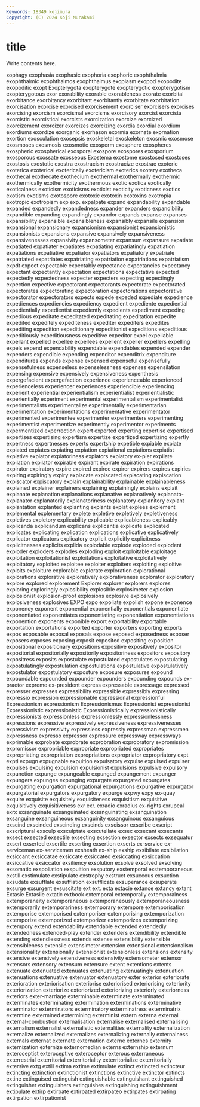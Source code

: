 ```yaml
---
Keywords: 18349 kojimura
Copyright: (C) 2024 Koji Murakami
---
```


# title

Write contents here.



xophagy exophasia exophasic exophoria exophoric exophthalmia exophthalmic
exophthalmos exophthalmus exoplasm exopod exopodite exopoditic exopt Exopterygota exopterygote exopterygotic
exopterygotism exopterygotous exor exorability exorable exorableness exorate exorbital exorbitance exorbitancy
exorbitant exorbitantly exorbitate exorbitation exorcisation exorcise exorcised exorcisement exorciser exorcisers
exorcises exorcising exorcism exorcismal exorcisms exorcisory exorcist exorcista exorcistic exorcistical
exorcists exorcization exorcize exorcized exorcizement exorcizer exorcizes exorcizing exordia exordial
exordium exordiums exordize exorganic exorhason exormia exornate exornation exortion exosculation
exosepsis exoskeletal exoskeleton exosmic exosmose exosmoses exosmosis exosmotic exosperm exosphere
exospheres exospheric exospherical exosporal exospore exospores exosporium exosporous exossate exosseous
Exostema exostome exostosed exostoses exostosis exostotic exostra exostracism exostracize exostrae
exoteric exoterica exoterical exoterically exotericism exoterics exotery exotheca exothecal exothecate
exothecium exothermal exothermally exothermic exothermically exothermicity exothermous exotic exotica exotically
exoticalness exoticism exoticisms exoticist exoticity exoticness exotics exotism exotisms exotospore
exotoxic exotoxin exotoxins exotropia exotropic exotropism exp exp. expalpate expand
expandability expandable expanded expandedly expandedness expander expanders expandibility expandible expanding
expandingly expandor expands expanse expanses expansibility expansible expansibleness expansibly expansile
expansion expansional expansionary expansionism expansionist expansionistic expansionists expansions expansive expansively
expansiveness expansivenesses expansivity expansometer expansum expansure expatiate expatiated expatiater expatiates
expatiating expatiatingly expatiation expatiations expatiative expatiator expatiators expatiatory expatriate expatriated
expatriates expatriating expatriation expatriations expatriatism expdt expect expectable expectably expectance
expectancies expectancy expectant expectantly expectation expectations expectative expected expectedly expectedness
expecter expecters expecting expectingly expection expective expectorant expectorants expectorate expectorated
expectorates expectorating expectoration expectorations expectorative expectorator expectorators expects expede expeded
expediate expedience expediences expediencies expediency expedient expediente expediential expedientially expedientist
expediently expedients expediment expeding expedious expeditate expeditated expeditating expeditation expedite
expedited expeditely expediteness expediter expediters expedites expediting expedition expeditionary expeditionist
expeditions expeditious expeditiously expeditiousness expeditive expeditor expel expellable expellant expelled
expellee expellees expellent expeller expellers expelling expels expend expendability expendable
expendables expended expender expenders expendible expending expenditor expenditrix expenditure expenditures
expends expense expensed expenseful expensefully expensefulness expenseless expenselessness expenses expensilation
expensing expensive expensively expensiveness expenthesis expergefacient expergefaction experience experienceable experienced
experienceless experiencer experiences experiencible experiencing experient experiential experientialism experientialist experientialistic
experientially experiment experimental experimentalism experimentalist experimentalists experimentalize experimentally experimentarian experimentation
experimentations experimentative experimentator experimented experimentee experimenter experimenters experimenting experimentist experimentize
experimently experimentor experiments expermentized experrection expert experted experting expertise expertised
expertises expertising expertism expertize expertized expertizing expertly expertness expertnesses experts
expertship expetible expiable expiate expiated expiates expiating expiation expiational expiations
expiatist expiative expiator expiatoriness expiators expiatory ex-pier expilate expilation expilator
expirable expirant expirate expiration expirations expirator expiratory expire expired expiree
expirer expirers expires expiries expiring expiringly expiry expiscate expiscated expiscating
expiscation expiscator expiscatory explain explainability explainable explainableness explained explainer explainers
explaining explainingly explains explait explanate explanation explanations explanative explanatively explanato-
explanator explanatorily explanatoriness explanatory explanitory explant explantation explanted explanting explants
explat explees explement explemental explementary explete expletive expletively expletiveness expletives
expletory explicability explicable explicableness explicably explicanda explicandum explicans explicantia explicate
explicated explicates explicating explication explications explicative explicatively explicator explicators explicatory
explicit explicitly explicitness explicitnesses explicits explida explodable explode exploded explodent
exploder exploders explodes exploding exploit exploitable exploitage exploitation exploitationist exploitations
exploitative exploitatively exploitatory exploited exploitee exploiter exploiters exploiting exploitive exploits
exploiture explorable explorate exploration explorational explorations explorative exploratively explorativeness explorator
exploratory explore explored explorement Explorer explorer explorers explores exploring exploringly
explosibility explosible explosimeter explosion explosionist explosion-proof explosions explosive explosively explosiveness
explosives EXPO expo expoliate expolish expone exponence exponency exponent exponential
exponentially exponentials exponentiate exponentiated exponentiates exponentiating exponentiation exponentiations exponention exponents
exponible export exportability exportable exportation exportations exported exporter exporters exporting
exports expos exposable exposal exposals expose exposed exposedness exposer exposers
exposes exposing exposit exposited expositing exposition expositional expositionary expositions expositive
expositively expositor expositorial expositorially expositorily expositoriness expositors expository expositress exposits
expostulate expostulated expostulates expostulating expostulatingly expostulation expostulations expostulative expostulatively expostulator
expostulatory exposture exposure exposures expound expoundable expounded expounder expounders expounding
expounds ex-praetor expreme ex-president express expressable expressage expressed expresser expresses
expressibility expressible expressibly expressing expressio expression expressionable expressional expressionful Expressionism
expressionism Expressionismus Expressionist expressionist Expressionistic expressionistic Expressionistically expressionistically expressionists expressionless
expressionlessly expressionlessness expressions expressive expressively expressiveness expressivenesses expressivism expressivity expressless
expressly expressman expressmen expressness expresso expressor expressure expressway expressways exprimable
exprobate exprobrate exprobration exprobratory expromission expromissor expropriable expropriate expropriated expropriates
expropriating expropriation expropriations expropriator expropriatory expt exptl expugn expugnable expuition
expulsatory expulse expulsed expulser expulses expulsing expulsion expulsionist expulsions expulsive
expulsory expunction expunge expungeable expunged expungement expunger expungers expunges expunging
expurgate expurgated expurgates expurgating expurgation expurgational expurgations expurgative expurgator expurgatorial
expurgators expurgatory expurge expwy expy ex-quay exquire exquisite exquisitely exquisiteness
exquisitism exquisitive exquisitively exquisitiveness exr exr. exradio exradius ex-rights exrupeal
exrx exsanguinate exsanguinated exsanguinating exsanguination exsanguine exsanguineous exsanguinity exsanguinous exsanguious
exscind exscinded exscinding exscinds exscissor exscribe exscript exscriptural exsculp exsculptate
exscutellate exsec exsecant exsecants exsect exsected exsectile exsecting exsection exsector
exsects exsequatur exsert exserted exsertile exserting exsertion exserts ex-service ex-serviceman
ex-servicemen exsheath ex-ship exship exsibilate exsibilation exsiccant exsiccatae exsiccate exsiccated
exsiccating exsiccation exsiccative exsiccator exsiliency exsolution exsolve exsolved exsolving exsomatic
exspoliation exspuition exsputory exstemporal exstemporaneous exstill exstimulate exstipulate exstrophy exstruct
exsuccous exsuction exsudate exsufflate exsufflation exsufflicate exsuperance exsuperate exsurge exsurgent
exsuscitate ext ext. exta extacie extance extancy extant Extasie Extasiie
extatic extbook extemporal extemporally extemporalness extemporaneity extemporaneous extemporaneously extemporaneousness extemporarily
extemporariness extemporary extempore extemporisation extemporise extemporised extemporiser extemporising extemporization extemporize
extemporized extemporizer extemporizes extemporizing extempory extend extendability extendable extended extendedly
extendedness extended-play extender extenders extendibility extendible extending extendlessness extends extense
extensibility extensible extensibleness extensile extensimeter extension extensional extensionalism extensionality extensionally
extensionist extensionless extensions extensity extensive extensively extensiveness extensivity extensometer extensor
extensors extensory extensum extensure extent extentions extents extenuate extenuated extenuates
extenuating extenuatingly extenuation extenuations extenuative extenuator extenuatory exter exterior exteriorate
exterioration exteriorisation exteriorise exteriorised exteriorising exteriority exteriorization exteriorize exteriorized exteriorizing
exteriorly exteriorness exteriors exter-marriage exterminable exterminate exterminated exterminates exterminating extermination
exterminations exterminative exterminator exterminators exterminatory exterminatress exterminatrix extermine extermined extermining
exterminist extern externa external external-combustion externalisation externalise externalised externalising externalism
externalist externalistic externalities externality externalization externalize externalized externalizes externalizing externally
externalness externals externat externate externation externe externes externity externization externize
externomedian externs externship externum exteroceptist exteroceptive exteroceptor exterous exterraneous exterrestrial
exterritorial exterritoriality exterritorialize exterritorially extersive extg extill extima extime extimulate
extinct extincted extincteur extincting extinction extinctionist extinctions extinctive extinctor extincts
extine extinguised extinguish extinguishable extinguishant extinguished extinguisher extinguishers extinguishes extinguishing
extinguishment extipulate extirp extirpate extirpated extirpateo extirpates extirpating extirpation extirpationist
